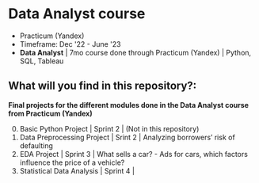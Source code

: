 # Data Analyst course 

  * Practicum (Yandex) 
  * Timeframe: Dec '22 - June '23 
  * **Data Analyst** |  7mo course done through Practicum (Yandex) | Python, SQL, Tableau


## What will you find in this repository?:

**Final projects for the different modules done in the Data Analyst course from Practicum (Yandex)**

0. Basic Python Project | Sprint 2 | (Not in this repository)
1. Data Preprocessing Project | Srint 2 | Analyzing borrowers’ risk of defaulting
2. EDA Project | Sprint 3 | What sells a car? - Ads for cars, which factors influence the price of a vehicle?
3. Statistical Data Analysis | Sprint 4 | 
